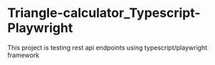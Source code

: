 # Triangle-calculator_Typescript-Playwright
This project is testing rest api endpoints using typescript/playwright framework
